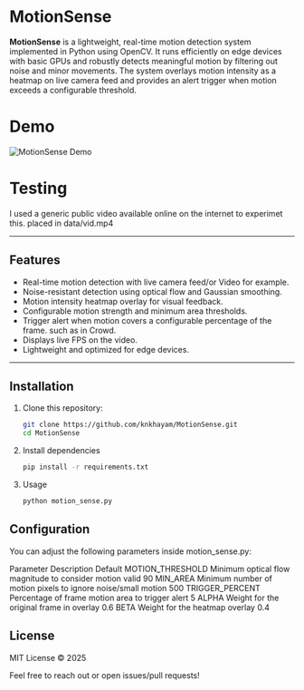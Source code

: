 # MotionSense

**MotionSense** is a lightweight, real-time motion detection system implemented in Python using OpenCV. It runs efficiently on edge devices with basic GPUs and robustly detects meaningful motion by filtering out noise and minor movements. The system overlays motion intensity as a heatmap on live camera feed and provides an alert trigger when motion exceeds a configurable threshold.

# Demo
![MotionSense Demo](motion_sense_output.gif)


# Testing
I used a generic public video available online on the internet to experimet this. 
placed in data/vid.mp4

---

## Features

- Real-time motion detection with live camera feed/or Video for example.
- Noise-resistant detection using optical flow and Gaussian smoothing.
- Motion intensity heatmap overlay for visual feedback.
- Configurable motion strength and minimum area thresholds.
- Trigger alert when motion covers a configurable percentage of the frame. such as in Crowd.
- Displays live FPS on the video.
- Lightweight and optimized for edge devices.

---

## Installation

1. Clone this repository:

   ```bash
   git clone https://github.com/knkhayam/MotionSense.git
   cd MotionSense
2. Install dependencies
   ```bash
   pip install -r requirements.txt
3. Usage
   ```bash
   python motion_sense.py

## Configuration
You can adjust the following parameters inside motion_sense.py:

Parameter	Description	Default
MOTION_THRESHOLD	Minimum optical flow magnitude to consider motion valid	90
MIN_AREA	Minimum number of motion pixels to ignore noise/small motion	500
TRIGGER_PERCENT	Percentage of frame motion area to trigger alert	5
ALPHA	Weight for the original frame in overlay	0.6
BETA	Weight for the heatmap overlay	0.4


## License
MIT License © 2025


Feel free to reach out or open issues/pull requests!
